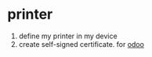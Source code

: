 # printer

1. define my printer in my device
2. create self-signed certificate. for [odoo](https://www.odoo.com/documentation/15.0/applications/sales/point_of_sale/overview/epos_ssc.html)
